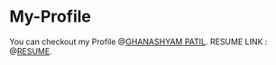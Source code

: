 # My-Profile
You can checkout my Profile @[GHANASHYAM PATIL](https://patil-gm.github.io/My-Profile/).
RESUME LINK : @[RESUME](https://drive.google.com/file/d/1oyygFeL6ePmX1o8XvpN2rj3cW4X81S_i/view?usp=share_link).
